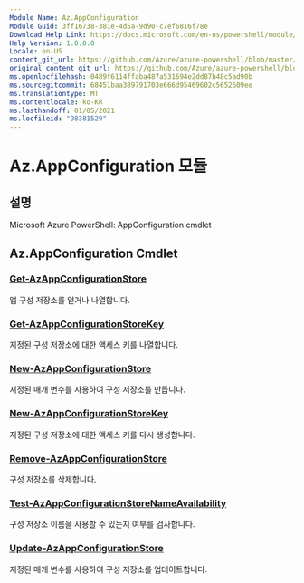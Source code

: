 ```yaml
---
Module Name: Az.AppConfiguration
Module Guid: 3ff16738-381e-4d5a-9d90-c7ef6816f78e
Download Help Link: https://docs.microsoft.com/en-us/powershell/module/az.appconfiguration
Help Version: 1.0.0.0
Locale: en-US
content_git_url: https://github.com/Azure/azure-powershell/blob/master/src/AppConfiguration/help/Az.AppConfiguration.md
original_content_git_url: https://github.com/Azure/azure-powershell/blob/master/src/AppConfiguration/help/Az.AppConfiguration.md
ms.openlocfilehash: 0489f6114ffaba487a531694e2dd87b48c5ad90b
ms.sourcegitcommit: 68451baa389791703e666d95469602c5652609ee
ms.translationtype: MT
ms.contentlocale: ko-KR
ms.lasthandoff: 01/05/2021
ms.locfileid: "98381529"
---
```

# Az.AppConfiguration 모듈
## 설명
Microsoft Azure PowerShell: AppConfiguration cmdlet

## Az.AppConfiguration Cmdlet
### [Get-AzAppConfigurationStore](Get-AzAppConfigurationStore.md)
앱 구성 저장소를 얻거나 나열합니다.

### [Get-AzAppConfigurationStoreKey](Get-AzAppConfigurationStoreKey.md)
지정된 구성 저장소에 대한 액세스 키를 나열합니다.

### [New-AzAppConfigurationStore](New-AzAppConfigurationStore.md)
지정된 매개 변수를 사용하여 구성 저장소를 만듭니다.

### [New-AzAppConfigurationStoreKey](New-AzAppConfigurationStoreKey.md)
지정된 구성 저장소에 대한 액세스 키를 다시 생성합니다.

### [Remove-AzAppConfigurationStore](Remove-AzAppConfigurationStore.md)
구성 저장소를 삭제합니다.

### [Test-AzAppConfigurationStoreNameAvailability](Test-AzAppConfigurationStoreNameAvailability.md)
구성 저장소 이름을 사용할 수 있는지 여부를 검사합니다.

### [Update-AzAppConfigurationStore](Update-AzAppConfigurationStore.md)
지정된 매개 변수를 사용하여 구성 저장소를 업데이트합니다.

